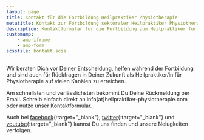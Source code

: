 ```yaml
---
layout: page
title: Kontakt für die Fortbildung Heilpraktiker Physiotherapie
metatitle: Kontakt zur Fortbildung sektoraler Heilpraktiker Physiotherapie
description: Kontaktformular für die Fortbildung zum Heilpraktiker für Physiotherapie
customamp:
    - amp-iframe
    - amp-form
scssfile: kontakt.scss
---
```


Wir beraten Dich vor Deiner Entscheidung, helfen während der Fortbildung und sind auch für Rückfragen in Deiner Zukunft als Heilpraktiker/in für Physiotherapie auf vielen Kanälen zu erreichen.

Am schnellsten und verlässlichsten bekommt Du Deine Rückmeldung per Email. Schreib einfach direkt an info(at)heilpraktiker-physiotherapie.com oder nutze unser Kontaktformular.  

<amp-iframe width="100%" height="700px" src="https://forms.office.com/Pages/ResponsePage.aspx?id=Jmn6R-JAyE2w1Ee-q3bEQTzLy2hEnqhJhg70Z0uZ3eRUNUpZM0JFVFZNWEM3Mks1VU8xWU9ERktXSi4u&amp;embed=true" frameborder="0" marginwidth="0" marginheight="0" style="border: none; max-width:100%; max-height:100vh" allowfullscreen="" webkitallowfullscreen="" mozallowfullscreen="" msallowfullscreen="" sandbox="allow-forms allow-scripts allow-same-origin"><div width="100%" height="700px" placeholder></div> </amp-iframe>
Auch bei [facebook]({{site.facebook_url}}){:target="_blank"}, [twitter]({{site.twitter_url}}){:target="_blank"} und [youtube]({{site.youtube_url}}){:target="_blank"} kannst Du uns finden und unsere Neiugkeiten verfolgen.
<br/>









